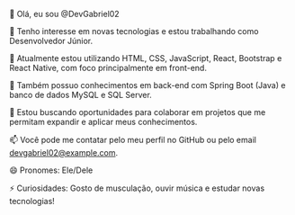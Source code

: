 👋 Olá, eu sou @DevGabriel02

👀 Tenho interesse em novas tecnologias e estou trabalhando como Desenvolvedor Júnior.

🌱 Atualmente estou utilizando HTML, CSS, JavaScript, React, Bootstrap e React Native, com foco principalmente em front-end.

💼 Também possuo conhecimentos em back-end com Spring Boot (Java) e banco de dados MySQL e SQL Server.

💞️ Estou buscando oportunidades para colaborar em projetos que me permitam expandir e aplicar meus conhecimentos.

📫 Você pode me contatar pelo meu perfil no GitHub ou pelo email devgabriel02@example.com.

😄 Pronomes: Ele/Dele

⚡ Curiosidades: Gosto de musculação, ouvir música e estudar novas tecnologias!
<!---
DevGabriel02/DevGabriel02 is a ✨ special ✨ repository because its `README.md` (this file) appears on your GitHub profile.
You can click the Preview link to take a look at your changes.
--->
